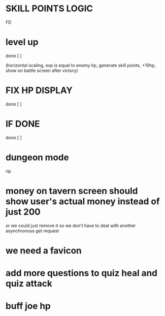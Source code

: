# SKILL POINTS LOGIC

FD

# level up

done [ ]

(horizontal scaling, exp is equal to enemy hp, generate skill points, +10hp, show on battle screen after victory)

# FIX HP DISPLAY

done [ ]

# IF DONE

done [ ]

# dungeon mode

rip

# money on tavern screen should show user's actual money instead of just 200

or we could just remove it so we don't have to deal with another asynchronous get request

# we need a favicon

# add more questions to quiz heal and quiz attack

# buff joe hp 